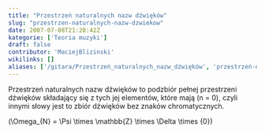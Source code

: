 ```yaml
---
title: "Przestrzeń naturalnych nazw dźwięków"
slug: "przestrzen-naturalnych-nazw-dzwiekow"
date: 2007-07-08T21:28:42Z
kategorie: ['Teoria muzyki']
draft: false
contributor: 'MaciejBlizinski'
wikilinks: []
aliases: ['/gitara/Przestrzeń_naturalnych_nazw_dźwięków', 'przestrzeń-naturalnych-nazw-dźwięków']
---
```

Przestrzeń naturalnych nazw dźwięków to podzbiór pełnej przestrzeni
dźwięków składający się z tych jej elementów, które mają \(n = 0\),
czyli innymi słowy jest to zbiór dźwięków bez znaków chromatycznych.

\(\Omega_{N} = \Psi \times \mathbb{Z} \times \Delta \times \{0\}\)

